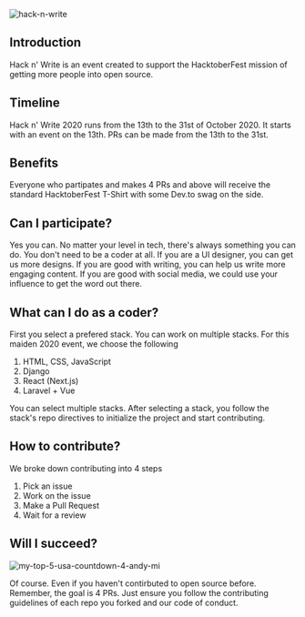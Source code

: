 ![hack-n-write](https://user-images.githubusercontent.com/40396070/95624626-1a128100-0a6f-11eb-8f3c-701c1baf3ea1.png)

## Introduction
Hack n' Write is an event created to support the HacktoberFest mission of getting more people into open source. 

## Timeline
Hack n' Write 2020 runs from the 13th to the 31st of October 2020. It starts with an event on the 13th. PRs can be made from the 13th to the 31st. 

## Benefits
Everyone who partipates and makes 4 PRs and above will receive the standard HacktoberFest T-Shirt with some Dev.to swag on the side. 

## Can I participate?
Yes you can. No matter your level in tech, there's always something you can do. You don't need to be a coder at all. If you are a UI designer, you can get us more designs. If you are good with writing, you can help us write more engaging content. If you are good with social media, we could use your influence to get the word out there. 

## What can I do as a coder?
First you select a prefered stack. You can work on multiple stacks. For this maiden 2020 event, we choose the following

1. HTML, CSS, JavaScript
0. Django
0. React (Next.js)
0. Laravel + Vue

You can select multiple stacks. After selecting a stack, you follow the stack's repo directives to initialize the project and start contributing. 

## How to contribute?
We broke down contributing into 4 steps
1. Pick an issue
0. Work on the issue
0. Make a Pull Request
0. Wait for a review

## Will I succeed?
![my-top-5-usa-countdown-4-andy-mi](https://user-images.githubusercontent.com/40396070/95625126-e84dea00-0a6f-11eb-9cef-e5391f2816ce.jpg)

Of course. Even if you haven't contirbuted to open source before. Remember, the goal is 4 PRs. Just ensure you follow the contributing guidelines of each repo you forked and our code of conduct.
